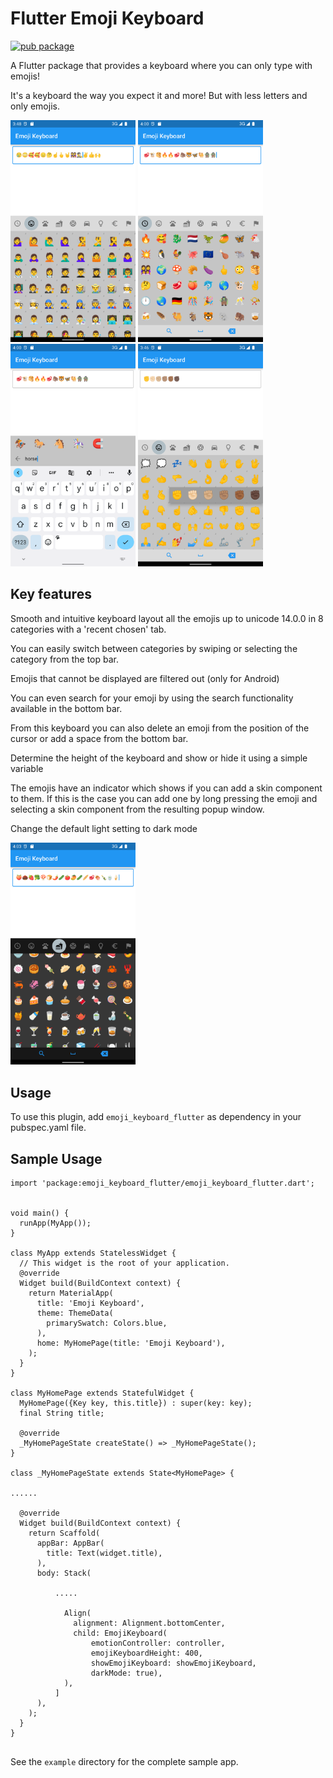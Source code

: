 # Flutter Emoji Keyboard

[![pub package](https://img.shields.io/pub/v/emoji_keyboard_flutter.svg)](https://pub.dartlang.org/packages/emoji_keyboard_flutter)

A Flutter package that provides a keyboard where you can only type with emojis!

It's a keyboard the way you expect it and more! But with less letters and only emojis.


<a href="https://raw.githubusercontent.com/Grabot/flutter_emoji_keyboard/main/example_images/Screenshot_1649252939.png"><img src="https://raw.githubusercontent.com/Grabot/flutter_emoji_keyboard/main/example_images/Screenshot_1649252939.png" width="200"></a>
<a href="https://raw.githubusercontent.com/Grabot/flutter_emoji_keyboard/main/example_images/Screenshot_1649253604.png"><img src="https://raw.githubusercontent.com/Grabot/flutter_emoji_keyboard/main/example_images/Screenshot_1649253604.png" width="200"></a>
<a href="https://raw.githubusercontent.com/Grabot/flutter_emoji_keyboard/main/example_images/Screenshot_1649253641.png"><img src="https://raw.githubusercontent.com/Grabot/flutter_emoji_keyboard/main/example_images/Screenshot_1649253641.png" width="200"></a>
<a href="https://raw.githubusercontent.com/Grabot/flutter_emoji_keyboard/main/example_images/Screenshot_1649252768.png"><img src="https://raw.githubusercontent.com/Grabot/flutter_emoji_keyboard/main/example_images/Screenshot_1649252768.png" width="200"></a>



## Key features

Smooth and intuitive keyboard layout all the emojis up to unicode 14.0.0 in 8 categories with a 'recent chosen' tab.

You can easily switch between categories by swiping or selecting the category from the top bar.

Emojis that cannot be displayed are filtered out (only for Android)

You can even search for your emoji by using the search functionality available in the bottom bar.

From this keyboard you can also delete an emoji from the position of the cursor or add a space from the bottom bar.

Determine the height of the keyboard and show or hide it using a simple variable

The emojis have an indicator which shows if you can add a skin component to them. If this is the case you can add one by long pressing the emoji and selecting a skin component from the resulting popup window.

Change the default light setting to dark mode

<a href="https://raw.githubusercontent.com/Grabot/flutter_emoji_keyboard/main/example_images/Screenshot_1649253828.png"><img src="https://raw.githubusercontent.com/Grabot/flutter_emoji_keyboard/main/example_images/Screenshot_1649253828.png" width="200"></a>


## Usage
To use this plugin, add `emoji_keyboard_flutter` as dependency in your pubspec.yaml file.

## Sample Usage
```
import 'package:emoji_keyboard_flutter/emoji_keyboard_flutter.dart';


void main() {
  runApp(MyApp());
}

class MyApp extends StatelessWidget {
  // This widget is the root of your application.
  @override
  Widget build(BuildContext context) {
    return MaterialApp(
      title: 'Emoji Keyboard',
      theme: ThemeData(
        primarySwatch: Colors.blue,
      ),
      home: MyHomePage(title: 'Emoji Keyboard'),
    );
  }
}

class MyHomePage extends StatefulWidget {
  MyHomePage({Key key, this.title}) : super(key: key);
  final String title;

  @override
  _MyHomePageState createState() => _MyHomePageState();
}

class _MyHomePageState extends State<MyHomePage> {

......

  @override
  Widget build(BuildContext context) {
    return Scaffold(
      appBar: AppBar(
        title: Text(widget.title),
      ),
      body: Stack(

          .....

            Align(
              alignment: Alignment.bottomCenter,
              child: EmojiKeyboard(
                  emotionController: controller,
                  emojiKeyboardHeight: 400,
                  showEmojiKeyboard: showEmojiKeyboard,
                  darkMode: true),
            ),
          ]
      ),
    );
  }
}


```
See the `example` directory for the complete sample app.
